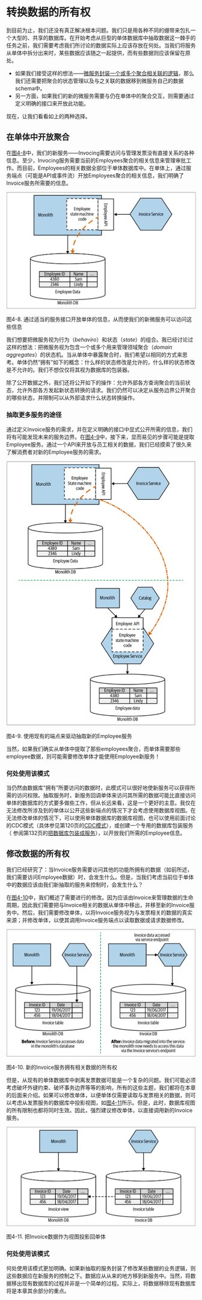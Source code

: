 # 转换数据的所有权
到目前为止，我们还没有真正解决根本问题。我们只是用各种不同的绷带来包扎一个大型的、共享的数据库。在开始考虑从巨型的单体数据库中抽取数据这一棘手的任务之前，我们需要考虑我们所讨论的数据实际上应该存放在何处。当我们将服务从单体中拆分出来时，某些数据应该随之一起提供，而有些数据则应该保留在原处。

* 如果我们接受这样的想法——[微服务封装一个或多个聚合相关联的逻辑](Just_Enough_Domain_Driven_Design.md#聚合)，那么我们还需要把聚合的状态管理以及与之关联的数据移到微服务自己的数据schema中。
* 另一方面，如果我们的新的微服务需要与仍在单体中的聚合交互，则需要通过定义明确的接口来开放此功能。

现在，让我们看看如上的两种选择。

## 在单体中开放聚合
在[图4-8](#f48)中，我们的新服务——Invocing需要访问与管理发票没有直接关系的各种信息。至少，Invocing服务需要当前的Employees聚合的相关信息来管理审批工作。而目前，Employees的相关数据全部位于单体数据库中。在单体上，通过服务端点（可能是API或事件流）开放Employees聚合的相关信息，我们明确了Invoice服务所需要的信息。

![](../images/4_8.png)

<span id='f48'>图4-8</span>. 通过适当的服务接口开放单体的信息，从而使我们的新微服务可以访问这些信息

我们想要把微服务视为行为（*behaviro*）和状态（*state*）的组合。我已经讨论过这样的想法：把微服务视为包含一个或多个用来管理领域聚合（*domain aggregates*）的状态机。当从单体中暴露聚合时，我们希望以相同的方式来思考。单体仍然“拥有”如下的概念：什么样的状态修改是允许的，什么样的状态修改是不允许的。我们不想仅仅将其视为数据库的包装器。

除了公开数据之外，我们还将公开如下的操作：允许外部各方查询聚合的当前状态，允许外部各方发起新状态转换的请求。我们仍然可以决定从服务边界公开聚合的哪些状态，并限制可以从外部请求什么状态转换操作。

### 抽取更多服务的途径
通过定义Invoice服务的需求，并在定义明确的接口中显式公开所需的信息，我们将有可能发现未来的服务边界。在[图4-9](#f49)中，接下来，显而易见的步骤可能是提取Employee服务。通过一个API来开放与员工相关的数据，我们已经摸索了很久来了解消费者对新的Employee服务的需求。

![](../images/4_9.png)

<span id='f49'>图4-9</span>. 使用现有的端点来驱动抽取新的Employee服务

当然，如果我们确实从单体中提取了那些employees聚合，而单体需要那些employee数据，则可能需要修改单体才能使用Employee新服务！

### 何处使用该模式
当仍然由数据库“拥有”所要访问的数据时，此模式可以很好地使新服务可以获得所需的访问权限。抽取服务时，新服务回调单体来访问其所需的数据可能比直接访问单体的数据库的方式要多做些工作，但从长远来看，这是一个更好的主意。我仅在无法修改所涉及到的单体以公开这些新端点的情况下才会考虑使用数据库视图。在无法修改单体的情况下，可以使用单体数据库的数据库视图，也可以使用前面讨论的CDC模式（具体参见第120页的[CDC模式](Pattern_Change_Data_Capture.md)），或创建一个专用的数据库包装服务（ 参阅第132页的[把数据库包装成服务](Pattern_Database_Wrapping_Service.md)），以开放我们所需的Employee信息。

## 修改数据的所有权
我们已经研究了：当Invoice服务需要访问其他的功能所拥有的数据（如前所述，我们需要访问Employee数据）时，会发生什么。但是，当我们考虑当前位于单体中的数据应该由我们新抽取的服务来控制时，会发生什么？

在[图4-10](#f410)中，我们概述了需要进行的修改。因为应该由Invoice来管理数据的生命周期，因此我们需要把与Invoice相关的数据从单体中移出，并移至新的Invoice服务中。然后，我们需要修改单体，以将Invoice服务视为与发票相关的数据的真实来源；并修改单体，以使其调用Invoice服务端点以读取数据或请求数据修改。

![](../images/4_10.png)

<span id='f410'>图4-10</span>. 新的Invoice服务拥有相关数据的所有权

但是，从现有的单体数据库中剥离发票数据可能是一个复杂的问题。我们可能必须考虑破坏外键约束、破坏事务边界等等的影响，所有的这些主题，我们都将在本章的后面来介绍。如果可以修改单体，以便单体仅需要读取与发票相关的数据，则可以考虑从发票服务的数据库中投影视图，如[图4-11](#f411)所示。但是，此时，数据库视图的所有限制也都将同时生效。因此，强烈建议修改单体，以直接调用新的Invoice服务。

![](../images/4_11.png)

<span id='f411'>图4-11</span>. 把Invoice数据作为视图投影回单体

### 何处使用该模式
何处使用该模式更加明确。如果新抽取的服务封装了修改某些数据的业务逻辑，则这些数据应在新服务的控制之下。数据应从从来的地方移到新服务中。当然，将数据移出现有数据库的过程并非是一个简单的过程。实际上，将数据移除现有数据库将是本章其余部分的重点。



